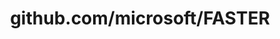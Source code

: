 ---
layout: post
title: github.com/microsoft/FASTER
categories: link
tags: [انگلیسی, گیت‌هاب, برنامه‌نویسی]
---
